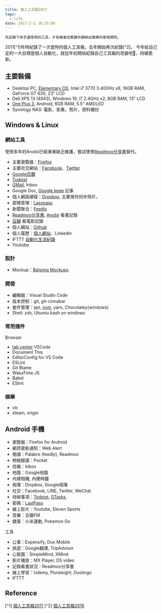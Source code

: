 ```yaml
---
title: 個人工具箱2017
tags:
  - life
date: 2017-2-2 10:25:00
---
```


`先記錄下來手邊使用的工具，才有機會從繁雜中歸納出簡單的使用規則。`

2011[^1]年時紀錄了一次當時的個人工具箱，去年開始再次紀錄[^2]。
今年給自己定的一大目標是個人自動化，就從年初開始紀錄自己工具箱的改變吧🤹，持續更新。

## 主要裝備

* Desktop PC, [Elementary OS](https://elementary.io/), Intel i7 3770 3.40GHz x8, 16GB RAM, GeForce GT 630, 23" LCD
* Dell XPS 13 (4943), Windows 10, i7 2.4GHz x2, 8GB RAM, 13" LCD
* [One Plus 3](https://oneplus.net/global/3), Android, 6GB RAM, 5.5" AMOLED
* Synology NAS: 電影，影集，照片，資料備份

## Windows & Linux

### 網站工具
使用多年的Anobii已經漸漸缺乏維護，嘗試使用[Readmoo分享書](https://share.readmoo.com/)替代。

* 主要瀏覽器：[Firefox](https://www.mozilla.org/en-US/firefox/products/)
* 主要社交網站：[Facebook](http://www.facebook.com/)、[Twitter](https://twitter.com/gasolin)
* [Google日曆](http://www.google.com/calendar)
* [Todoist](https://todoist.com/)
* [GMail](http://mail.google.com/), Inbox
* Google Doc, [Google keep](http://keep.google.com/) 記事
* 個人網路硬碟：[Dropbox](http://www.dropbox.com/), 主要用作同步照片，
* 密碼管理：[Lasspass](https://www.lastpass.com/)
* 新聞聚合：[Feedly](https://feedly.com/)
* [Readmoo分享書](https://share.readmoo.com/), [Anobii](http://www.anobii.com/) 看書記錄
* [豆瓣](http://www.douban.com/) 看電影記錄
* 個人網站：[Github](https://github.com/gasolin/blog/)
* 個人履歷：[個人網站](http://www.gasolin.idv.tw)、Linkedin
* IFTTT [自動化生活紀錄](https://blog.gasolin.idv.tw/2015/02/28/%E7%94%A8-IFTTT-%E5%81%9A%E8%87%AA%E5%8B%95%E7%94%9F%E6%B4%BB%E7%B4%80%E9%8C%84-LifeLog/)
* Youtube

### 設計

* Mockup：[Balsmiq Mockups](http://www.balsamiq.com/products/mockups)

### 開發

* 編輯器：Visual Studio Code
* 版本控制：git, git-cinnabar
* 套件管理：apt, [nvm](https://github.com/creationix/nvm), yarn, Chocolatey(windows)
* Shell: zsh, Ubuntu bash on windows

### 常用插件

Browser
* [tab center](https://testpilot.firefox.com/experiments/tab-center)
VSCode
* Document This
* EditorConfig for VS Code
* ESLint
* Git Blame
* WakaTime
JS
* Babel
* ESlint

### 娛樂

* vlc
* steam, origin

## Android 手機
* 瀏覽器：Firefox for Android
* 網頁更新通知：Web Alert
* 閱讀：Palabre (feedly), Readmoo
* 稍候閱讀：Pocket
* 信箱：Inbox
* 地圖：Google地圖
* 內建相機, 內建時鐘
* 相簿：Dropbox, Google相簿
* 社交：Facebook, LINE, Twitter, WeChat
* 待辦事項：[Todoist](https://play.google.com/store/apps/details?id=com.todoist), [GTasks](https://play.google.com/store/apps/details?id=org.dayup.gtask),
* 密碼：[LastPass](https://play.google.com/store/apps/details?id=com.lastpass.lpandroid)
* 線上影片：Youtube, Eleven Sports
* 音樂：豆瓣FM
* 健康：小米運動, Pokemon Go

工具

* 公事：Expensify, Duo Mobile
* 旅遊：Google翻譯, TripAdvisor
* 心智圖：SimpleMind, XMind
* 影片播放：MX Player, DS video
* 記錄看書狀況：Readmoo分享書
* 線上學習：Udemy, Pluralsight, Duolingo
* IFTTT

## Reference

[^1] [個人工具箱2011](https://blog.gasolin.idv.tw/2013/01/02/%E5%80%8B%E4%BA%BA%E5%B7%A5%E5%85%B7%E7%AE%B12011/)
[^2] [個人工具箱2016](https://blog.gasolin.idv.tw/2016/12/19/tooling-in-2016/)
